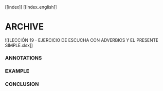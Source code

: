 
[[index]]
[[index_english]]


# ARCHIVE
![[LECCIÓN 19 - EJERCICIO DE ESCUCHA CON ADVERBIOS Y EL PRESENTE SIMPLE.xlsx]]


### ANNOTATIONS


### EXAMPLE


### CONCLUSION

